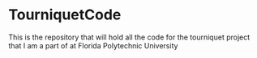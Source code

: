 # TourniquetCode
This is the repository that will hold all the code for the tourniquet project that I am a part of at Florida Polytechnic University
